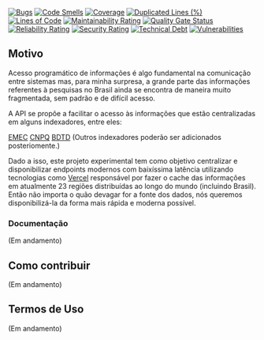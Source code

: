[![Bugs](https://sonarcloud.io/api/project_badges/measure?project=LucasSToledo_academic-api&metric=bugs)](https://sonarcloud.io/dashboard?id=LucasSToledo_academic-api)
[![Code Smells](https://sonarcloud.io/api/project_badges/measure?project=LucasSToledo_academic-api&metric=code_smells)](https://sonarcloud.io/dashboard?id=LucasSToledo_academic-api)
[![Coverage](https://sonarcloud.io/api/project_badges/measure?project=LucasSToledo_academic-api&metric=coverage)](https://sonarcloud.io/dashboard?id=LucasSToledo_academic-api)
[![Duplicated Lines (%)](https://sonarcloud.io/api/project_badges/measure?project=LucasSToledo_academic-api&metric=duplicated_lines_density)](https://sonarcloud.io/dashboard?id=LucasSToledo_academic-api)
[![Lines of Code](https://sonarcloud.io/api/project_badges/measure?project=LucasSToledo_academic-api&metric=ncloc)](https://sonarcloud.io/dashboard?id=LucasSToledo_academic-api)
[![Maintainability Rating](https://sonarcloud.io/api/project_badges/measure?project=LucasSToledo_academic-api&metric=sqale_rating)](https://sonarcloud.io/dashboard?id=LucasSToledo_academic-api)
[![Quality Gate Status](https://sonarcloud.io/api/project_badges/measure?project=LucasSToledo_academic-api&metric=alert_status)](https://sonarcloud.io/dashboard?id=LucasSToledo_academic-api)
[![Reliability Rating](https://sonarcloud.io/api/project_badges/measure?project=LucasSToledo_academic-api&metric=reliability_rating)](https://sonarcloud.io/dashboard?id=LucasSToledo_academic-api)
[![Security Rating](https://sonarcloud.io/api/project_badges/measure?project=LucasSToledo_academic-api&metric=security_rating)](https://sonarcloud.io/dashboard?id=LucasSToledo_academic-api)
[![Technical Debt](https://sonarcloud.io/api/project_badges/measure?project=LucasSToledo_academic-api&metric=sqale_index)](https://sonarcloud.io/dashboard?id=LucasSToledo_academic-api)
[![Vulnerabilities](https://sonarcloud.io/api/project_badges/measure?project=LucasSToledo_academic-api&metric=vulnerabilities)](https://sonarcloud.io/dashboard?id=LucasSToledo_academic-api)

## Motivo
Acesso programático de informações é algo fundamental na comunicação entre sistemas mas, para minha surpresa, a grande parte das informações referentes à pesquisas no Brasil ainda se encontra de maneira muito fragmentada, sem padrão e de difícil acesso.

A API se propõe a facilitar o acesso às informações que estão centralizadas em alguns indexadores, entre eles:

[EMEC](https://emec.mec.gov.br/)
[CNPQ](https://www.gov.br/cnpq/pt-br)
[BDTD](https://bdtd.ibict.br/vufind/)
(Outros indexadores poderão ser adicionados posteriomente.)


Dado a isso, este projeto experimental tem como objetivo centralizar e disponibilizar endpoints modernos com baixíssima latência utilizando tecnologias como [Vercel](https://academic-api.vercel.app/) responsável por fazer o cache das informações em atualmente 23 regiões distribuídas ao longo do mundo (incluindo Brasil). Então não importa o quão devagar for a fonte dos dados, nós queremos disponibilizá-la da forma mais rápida e moderna possível.

### Documentação
(Em andamento)

## Como contribuir
(Em andamento)

## Termos de Uso
(Em andamento)